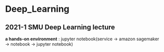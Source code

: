 # Deep_Learning
## 2021-1 SMU Deep Learning lecture 

**a hands-on environment** : jupyter notebook(service -> amazon sagemaker -> notebook -> jupyter notebook)

